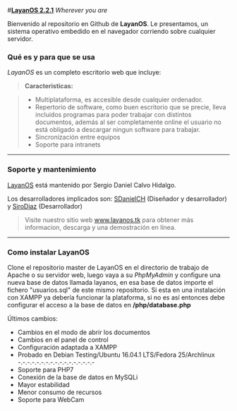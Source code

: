 
#**[LayanOS 2.2.1](http://www.layanos.tk)**  *Wherever you are* 

Bienvenido al repositorio en Github de **LayanOS**. Le presentamos, un sistema operativo embedido en el navegador corriendo sobre cualquier servidor. 


### Qué es y para que se usa

*LayanOS* es un completo escritorio web que incluye:

> **Caracteristicas:**

> - Multiplataforma, es accesible desde cualquier ordenador.
> - Repertorio de software, como buen escritorio que se precie, lleva incluidos programas para poder trabajar con distintos documentos, además al ser completamente online el usuario no está obligado a descargar ningun software para trabajar.
> - Sincronización entre equipos
> - Soporte para intranets

----------

### Soporte y mantenimiento

[LayanOS](http://www.layanos.tk/) está mantenido por Sergio Daniel Calvo Hidalgo. 

Los desarrolladores implicados son: 
[SDanielCH](https://github.com/sdanielch) (Diseñador y desarrollador) y [SiroDiaz](https://github.com/SiroDiaz) (Desarrollador)
> Visite nuestro sitio web www.layanos.tk para obtener más informacion, descarga y una demostración en línea.

----------

### Como instalar **LayanOS**

Clone el repositorio master de LayanOS en el directorio de trabajo de Apache o su servidor web, luego vaya a su *PhpMyAdmin* y configure una nueva base de datos llamada layanos, en esa base de datos importe el fichero "usuarios.sql" de este mismo repositorio. Si esta en una instalación con XAMPP ya debería funcionar la plataforma, si no es así entonces debe configurar el acceso a la base de datos en <b>/php/database.php</b>



Últimos cambios:
- Cambios en el modo de abrir los documentos
- Cambios en el panel de control
- Configuración adaptada a XAMPP 
- Probado en Debian Testing/Ubuntu 16.04.1 LTS/Fedora 25/Archlinux
-.-.-.-.-.-.-.-.-.-.-.-.-.-.-.-.-
- Soporte para PHP7
- Conexión de la base de datos en MySQLi
- Mayor estabilidad
- Menor consumo de recursos
- Soporte para WebCam



